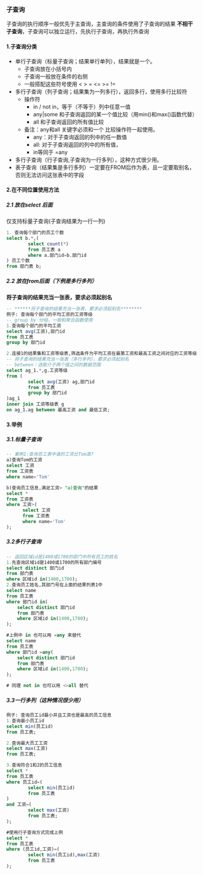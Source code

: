 ### 子查询
子查询的执行顺序一般优先于主查询，主查询的条件使用了子查询的结果
**不相干子查询**，子查询可以独立运行，先执行子查询，再执行外查询
#### 1.子查询分类
* 单行子查询（标量子查询；结果单行单列），结果就是一个。
    * 子查询放在小括号内
    * 子查询一般放在条件的右侧
    * 一般搭配这些符号使用 < > = <= >= !=
* 多行子查询（列子查询；结果集为一列多行），返回多行，使用多行比较符
    * 操作符
        * in / not in，等于（不等于）列中任意一值
        * any|some 和子查询返回的某一个值比较（用min()和max()函数代替）
        * all 和子查询返回的所有值比较
    * 备注：any和all 关键字必须和一个  比较操作符一起使用。
        * any：对于子查询返回的列中的任一数值
        * all: 对于子查询返回的列中的所有值，
        * in等同于  =any
* 多行子查询（行子查询,子查询为一行多列），这种方式很少用。
* 表子查询（结果集是多行多列）一定要在FROM后作为表，且一定要取别名，否则无法访问这张表中的字段
#### 2.在不同位置使用方法
##### 2.1 放在select 后面
仅支持标量子查询(子查询结果为一行一列)
```sql
1. 查询每个部门的员工个数
select b.*,(
        select count(*)
        from 员工表 a
        where a.部门id=b.部门id
) 员工个数
from 部门表 b;
```
##### 2.2 放在from后面（下例是多行多列）
**将子查询的结果充当一张表，要求必须起别名**
```sql
-- ******将子查询的结果充当一张表，要求必须起别名********
例子: 查询每个部门的平均工资的工资等级
-- group by 分组，一般和聚合函数使用
1.查询每个部门的平均工资
select avg(工资),部门id
from 员工表
group by 部门id

2.连接1的结果集和工资等级表,筛选条件为平均工资在最第工资和最高工资之间对应的工资等级.
-- 将子查询的结果充当一张表（多行多列），要求必须起别名
-- between：选取介于两个值之间的数据范围
select ag_1.*,g.工资等级
from (
        select avg(工资) ag,部门id
        from 员工表
        group by 部门id
)ag_1
inner join 工资等级表 g
on ag_1.ag between 最高工资 and 最低工资;
```



#### 3.举例
##### 3.1.标量子查询
```sql
-- 案例1:查询员工表中谁的工资比Tom高?
a)查询Tom的工资
select 工资
from 工资表
where name='Tom'

b)查询员工信息,满足工资> "a)查询"的结果
select * 
from 工资表
where 工资>(
      select 工资
      from 工资表
      where name='Tom'
);

```
##### 3.2多行子查询
```sql
-- 返回区域id是1400或1700的部门中所有员工的姓名
1.先查询区域id是1400或1700的所有部门编号
select distinct 部门id
from 部门表
where 区域id in(1400,1700);
2.查询员工姓名,其部门号在上面的结果列表1中
select name
from 员工表
where 部门id in(
    select distinct 部门id
    from 部门表
    where 区域id in(1400,1700);
);

#上例中 in 也可以用 =any 来替代
select name
from 员工表
where 部门id =any(
    select distinct 部门id
    from 部门表
    where 区域id in(1400,1700);
);

# 同理 not in 也可以用 <>all 替代
```
##### 3.3一行多列（这种情况很少用）
```sql
例子: 查询员工id最小并且工资也是最高的员工信息
1.查询最小员工id
select min(员工id)
from 员工表;

2.查询最大员工工资
select max(工资)
from 员工表;

3.查询符合1和2的员工信息
select *
from 员工表
where 员工id=(
        select min(员工id)
        from 员工表
)
and 工资=(
        select max(工资)
        from 员工表;
);

#使用行子查询方式完成上例
select * 
from 员工表
where (员工id,工资)=(
        select min(员工id),max(工资)
        from 员工表
);
```